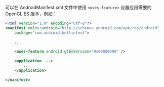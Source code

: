 可以在 AndroidManifest.xml 文件中使用 `<uses-feature>` 设置应用需要的 OpenGL ES 版本，例如：

```xml
<?xml version="1.0" encoding="utf-8"?>
<manifest xmlns:android="http://schemas.android.com/apk/res/android"
    package="com.android.kotlintest">
    
    ...
    
    <uses-feature android:glEsVersion="0x00020000" />
    
    <application ...>
        ...
    </application>
    
</manifest>
```

